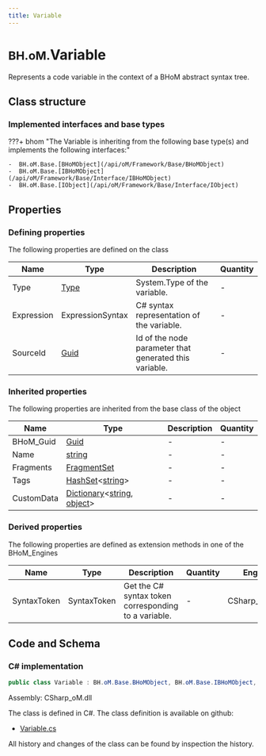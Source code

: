 ```yaml
---
title: Variable
---
```


# <small>BH.oM.</small>**Variable**

Represents a code variable in the context of a BHoM abstract syntax tree.

## Class structure

### Implemented interfaces and base types

???+ bhom "The Variable is inheriting from the following base type(s) and implements the following interfaces:"

    -  BH.oM.Base.[BHoMObject](/api/oM/Framework/Base/BHoMObject)
    -  BH.oM.Base.[IBHoMObject](/api/oM/Framework/Base/Interface/IBHoMObject)
    -  BH.oM.Base.[IObject](/api/oM/Framework/Base/Interface/IObject)


## Properties



### Defining properties

The following properties are defined on the class

| Name             | Type             | Description      | Quantity         |
|------------------|------------------|------------------|------------------|
| Type | [Type](https://learn.microsoft.com/en-us/dotnet/api/System.Type?view=netstandard-2.0) | System.Type of the variable. | - |
| Expression | ExpressionSyntax | C# syntax representation of the variable. | - |
| SourceId | [Guid](https://learn.microsoft.com/en-us/dotnet/api/System.Guid?view=netstandard-2.0) | Id of the node parameter that generated this variable. | - |


### Inherited properties
The following properties are inherited from the base class of the object

| Name             | Type             | Description      | Quantity         |
|------------------|------------------|------------------|------------------|
| BHoM_Guid | [Guid](https://learn.microsoft.com/en-us/dotnet/api/System.Guid?view=netstandard-2.0) | - | - |
| Name | [string](https://learn.microsoft.com/en-us/dotnet/api/System.String?view=netstandard-2.0) | - | - |
| Fragments | [FragmentSet](/api/oM/Framework/Base/FragmentSet) | - | - |
| Tags | [HashSet](https://learn.microsoft.com/en-us/dotnet/api/System.Collections.Generic.HashSet-1?view=netstandard-2.0)&lt;[string](https://learn.microsoft.com/en-us/dotnet/api/System.String?view=netstandard-2.0)&gt; | - | - |
| CustomData | [Dictionary](https://learn.microsoft.com/en-us/dotnet/api/System.Collections.Generic.Dictionary-2?view=netstandard-2.0)&lt;[string](https://learn.microsoft.com/en-us/dotnet/api/System.String?view=netstandard-2.0), [object](https://learn.microsoft.com/en-us/dotnet/api/System.Object?view=netstandard-2.0)&gt; | - | - |


### Derived properties

The following properties are defined as extension methods in one of the BHoM_Engines

| Name             | Type             | Description      | Quantity         | Engine           |
|------------------|------------------|------------------|------------------|------------------|
| SyntaxToken | SyntaxToken | Get the C# syntax token corresponding to a variable. | - | CSharp_Engine |


## Code and Schema

### C# implementation

``` C# title="C#"
public class Variable : BH.oM.Base.BHoMObject, BH.oM.Base.IBHoMObject, BH.oM.Base.IObject
```

Assembly: CSharp_oM.dll

The class is defined in C#. The class definition is available on github:

- [Variable.cs](https://github.com/BHoM/CSharp_Toolkit/blob/develop/CSharp_oM/Others\Variable.cs)

All history and changes of the class can be found by inspection the history.

